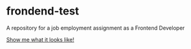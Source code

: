 # frondend-test
A repository for a job employment assignment as a Frontend Developer 

[Show me what it looks like!](https://darkzarich.github.io/frondend-test/)
